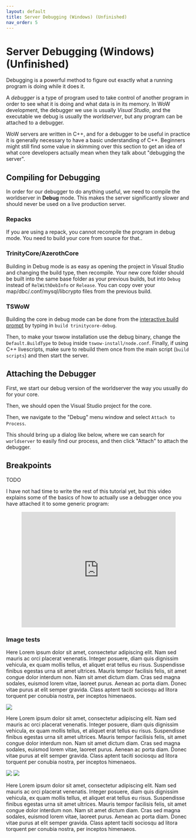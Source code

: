```yaml
---
layout: default
title: Server Debugging (Windows) (Unfinished)
nav_order: 5
---
```


# Server Debugging (Windows) (Unfinished)

Debugging is a powerful method to figure out exactly what a running program is doing while it does it.

A _debugger_ is a type of program used to take control of another program in order to see what it is doing and what data is in its memory. In WoW development, the debugger we use is usually _Visual Studio_, and the executable we debug is usually the _worldserver_, but any program can be attached to a debugger.

WoW servers are written in C++, and for a debugger to be useful in practice it is generally necessary to have a basic understanding of C++. Beginners might still find some value in skimming over this section to get an idea of what core developers actually mean when they talk about "debugging the server".

## Compiling for Debugging

In order for our debugger to do anything useful, we need to compile the worldserver in **Debug** mode. This makes the server significantly slower and should never be used on a live production server.

### Repacks

If you are using a repack, you cannot recompile the program in debug mode. You need to build your core from source for that..

### TrinityCore/AzerothCore

Building in Debug mode is as easy as opening the project in Visual Studio and changing the build type, then recompile. Your new core folder should be built into the same base folder as your previous builds, but into `Debug` instead of `RelWithDebInfo` or `Release`. You can copy over your map/dbc/.conf/mysql/libcrypto files from the previous build.

### TSWoW

Building the core in debug mode can be done from the [interactive build prompt](https://tswow.github.io/tswow-wiki/installation/compiling) by typing in `build trinitycore-debug`.

Then, to make your tswow installation use the debug binary, change the `Default.BuildType` to `Debug` inside `tswow-install/node.conf`. Finally, if using C++ livescripts, make sure to rebuild them once from the main script (`build scripts`) and then start the server.

## Attaching the Debugger

First, we start our debug version of the worldserver the way you usually do for your core.

Then, we should open the Visual Studio project for the core.

Then, we navigate to the "Debug" menu window and select `Attach to Process`.

This should bring up a dialog like below, where we can search for `worldserver` to easily find our process, and then click "Attach" to attach the debugger.

## Breakpoints

TODO

I have not had time to write the rest of this tutorial yet, but this video explains some of the basics of how to actually use a debugger once you have attached it to some generic program:

<div align="center"><iframe width="420" height="315" src="https://youtube.com/embed/0ebzPwixrJA" frameborder="0" allowfullscreen></iframe></div>

### Image tests

Here Lorem ipsum dolor sit amet, consectetur adipiscing elit. Nam sed mauris ac orci placerat venenatis. Integer posuere, diam quis dignissim vehicula, ex quam mollis tellus, et aliquet erat tellus eu risus. Suspendisse finibus egestas urna sit amet ultrices. Mauris tempor facilisis felis, sit amet congue dolor interdum non. Nam sit amet dictum diam. Cras sed magna sodales, euismod lorem vitae, laoreet purus. Aenean ac porta diam. Donec vitae purus at elit semper gravida. Class aptent taciti sociosqu ad litora torquent per conubia nostra, per inceptos himenaeos.

<img class="img_25" src="https://i.imgur.com/7TsUMRF.png">

Here Lorem ipsum dolor sit amet, consectetur adipiscing elit. Nam sed mauris ac orci placerat venenatis. Integer posuere, diam quis dignissim vehicula, ex quam mollis tellus, et aliquet erat tellus eu risus. Suspendisse finibus egestas urna sit amet ultrices. Mauris tempor facilisis felis, sit amet congue dolor interdum non. Nam sit amet dictum diam. Cras sed magna sodales, euismod lorem vitae, laoreet purus. Aenean ac porta diam. Donec vitae purus at elit semper gravida. Class aptent taciti sociosqu ad litora torquent per conubia nostra, per inceptos himenaeos.

<img class="img_25" src="https://i.imgur.com/7TsUMRF.png">

<img class="img_25" src="https://i.imgur.com/7TsUMRF.png">

Here Lorem ipsum dolor sit amet, consectetur adipiscing elit. Nam sed mauris ac orci placerat venenatis. Integer posuere, diam quis dignissim vehicula, ex quam mollis tellus, et aliquet erat tellus eu risus. Suspendisse finibus egestas urna sit amet ultrices. Mauris tempor facilisis felis, sit amet congue dolor interdum non. Nam sit amet dictum diam. Cras sed magna sodales, euismod lorem vitae, laoreet purus. Aenean ac porta diam. Donec vitae purus at elit semper gravida. Class aptent taciti sociosqu ad litora torquent per conubia nostra, per inceptos himenaeos.